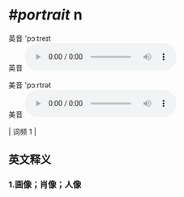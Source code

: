 # ***\#portrait*** n
英音 'pɔːtreɪt  
英音
<audio src="./media/portrait1.aac" controls="controls"></audio>

美音 'pɔːrtrət  
美音
<audio src="./media/portrait2.aac" controls="controls"></audio>



| 词频 1 |  

英文释义
---
### 1.**画像；肖像；人像**  


